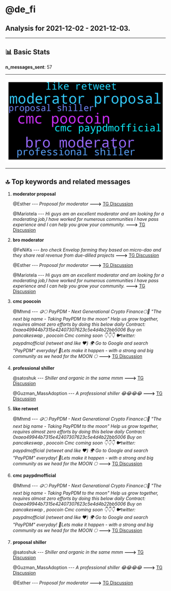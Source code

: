 # **@de_fi**
 ## Analysis for **2021-12-02** - **2021-12-03**.

---

## 📊 **Basic Stats**

**n_messages_sent**: 57

---
![wordcloud](de_fi_1Days_wordcloud.png)

---


## 🔝 **Top keywords and related messages**

1. **moderator proposal**

    @Esther --- *Proposal for moderator* **--->** [TG Discussion](https://t.me/de_fi/229369)

    @Mariotela --- *Hi guys am an excellent moderator and am looking for a moderating job,I have worked for numerous communities I have pass experience and I can help you grow your community.* **--->** [TG Discussion](https://t.me/de_fi/228942)

2. **bro moderator**

    @FeNiKs --- *bro check Envelop farming they based on micro-dao and they share real revenue from due-dilled projects* **--->** [TG Discussion](https://t.me/de_fi/229382)

    @Esther --- *Proposal for moderator* **--->** [TG Discussion](https://t.me/de_fi/229369)

    @Mariotela --- *Hi guys am an excellent moderator and am looking for a moderating job,I have worked for numerous communities I have pass experience and I can help you grow your community.* **--->** [TG Discussion](https://t.me/de_fi/228942)

3. **cmc poocoin**

    @Mhmd --- *🪙🌕 PayPDM - Next Generational Crypto Finance🌕🚀 "The next big name - Taking PayPDM to the moon" Help us grow together, requires almost zero efforts by doing this below daily  Contract: 0xaea49944b7315e42407307623c5e4d4b22bb5006  Buy on pancakeswap , poocoin  Cmc coming soon                                             👇👇👇 🐦twitter: paypdmofficial (retweet and like ❤️)  🌍 Go to Google and search "PayPDM" everyday!   📌Lets make it happen - with a strong and big community as we head for the MOON 🌕* **--->** [TG Discussion](https://t.me/de_fi/229383)

4. **professional shiller**

    @satoshuk --- *Shiller and organic in the same mmm* **--->** [TG Discussion](https://t.me/de_fi/229055)

    @Guzman_MassAdoption --- *A professional shiller 😂😂😂😂* **--->** [TG Discussion](https://t.me/de_fi/229344)

5. **like retweet**

    @Mhmd --- *🪙🌕 PayPDM - Next Generational Crypto Finance🌕🚀 "The next big name - Taking PayPDM to the moon" Help us grow together, requires almost zero efforts by doing this below daily  Contract: 0xaea49944b7315e42407307623c5e4d4b22bb5006  Buy on pancakeswap , poocoin  Cmc coming soon                                             👇👇👇 🐦twitter: paypdmofficial (retweet and like ❤️)  🌍 Go to Google and search "PayPDM" everyday!   📌Lets make it happen - with a strong and big community as we head for the MOON 🌕* **--->** [TG Discussion](https://t.me/de_fi/229383)

6. **cmc paypdmofficial**

    @Mhmd --- *🪙🌕 PayPDM - Next Generational Crypto Finance🌕🚀 "The next big name - Taking PayPDM to the moon" Help us grow together, requires almost zero efforts by doing this below daily  Contract: 0xaea49944b7315e42407307623c5e4d4b22bb5006  Buy on pancakeswap , poocoin  Cmc coming soon                                             👇👇👇 🐦twitter: paypdmofficial (retweet and like ❤️)  🌍 Go to Google and search "PayPDM" everyday!   📌Lets make it happen - with a strong and big community as we head for the MOON 🌕* **--->** [TG Discussion](https://t.me/de_fi/229383)

7. **proposal shiller**

    @satoshuk --- *Shiller and organic in the same mmm* **--->** [TG Discussion](https://t.me/de_fi/229055)

    @Guzman_MassAdoption --- *A professional shiller 😂😂😂😂* **--->** [TG Discussion](https://t.me/de_fi/229344)

    @Esther --- *Proposal for moderator* **--->** [TG Discussion](https://t.me/de_fi/229369)

